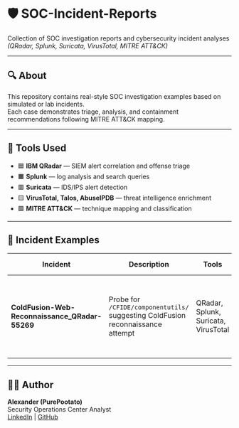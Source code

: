 # 🛡️ SOC-Incident-Reports

Collection of SOC investigation reports and cybersecurity incident analyses  
*(QRadar, Splunk, Suricata, VirusTotal, MITRE ATT&CK)*

---

## 🔍 About
This repository contains real-style SOC investigation examples based on simulated or lab incidents.  
Each case demonstrates triage, analysis, and containment recommendations following MITRE ATT&CK mapping.

---

## 🧰 Tools Used
- 🟦 **IBM QRadar** — SIEM alert correlation and offense triage  
- 🟧 **Splunk** — log analysis and search queries  
- 🟥 **Suricata** — IDS/IPS alert detection  
- 🟨 **VirusTotal, Talos, AbuseIPDB** — threat intelligence enrichment  
- 🟩 **MITRE ATT&CK** — technique mapping and classification  

---

## 📁 Incident Examples
| Incident | Description | Tools | MITRE ATT&CK |
|-----------|--------------|-------|----------------|
| **ColdFusion-Web-Reconnaissance_QRadar-55269** | Probe for `/CFIDE/componentutils/` suggesting ColdFusion reconnaissance attempt | QRadar, Splunk, Suricata, VirusTotal | T1595.002 (Active Scanning), T1190 (Exploit Public-Facing Application – potential) |


---

## 👨‍💻 Author
**Alexander (PurePootato)**  
Security Operations Center Analyst  
[LinkedIn](https://www.linkedin.com/in/alexanderisoev/) | [GitHub](https://github.com/PurePootato)
